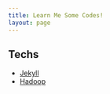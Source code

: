 ```yaml
---
title: Learn Me Some Codes!
layout: page
---
```



## Techs ##

* [Jekyll](/techs/jekyll)
* [Hadoop](/techs/hadoop)
